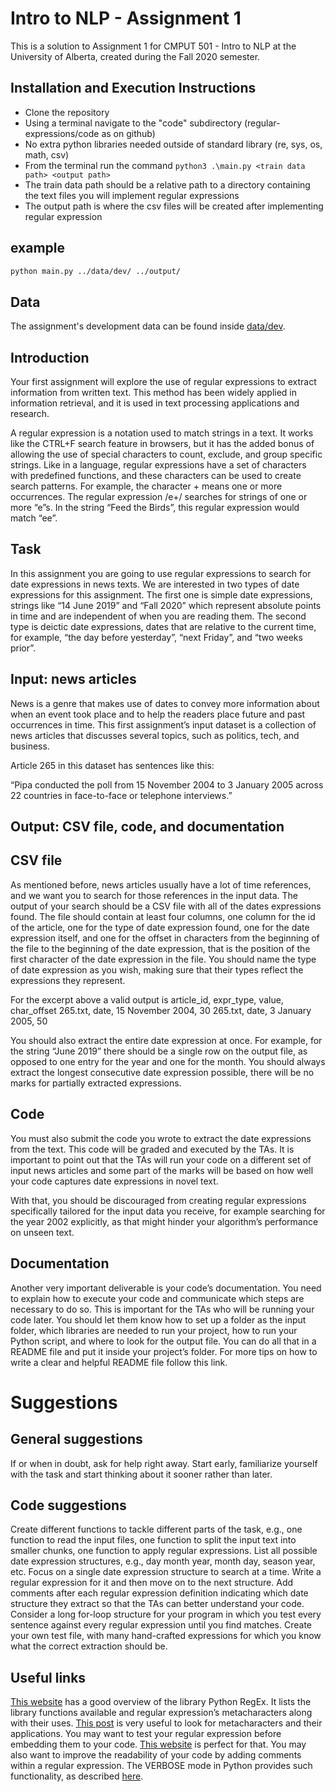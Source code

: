 # Intro to NLP - Assignment 1


This is a solution to Assignment 1 for CMPUT 501 - Intro to NLP at the University of Alberta, created during the Fall 2020 semester.


## Installation and Execution Instructions
- Clone the repository
- Using a terminal navigate to the "code" subdirectory (regular-expressions/code as on github)
- No extra python libraries needed outside of standard library (re, sys, os, math, csv)
- From the terminal run the command ```python3 .\main.py <train data path> <output path>```
- The train data path should be a relative path to a directory containing the text files you will implement regular expressions
- The output path is where the csv files will be created after implementing regular expression

## example
```bash
python main.py ../data/dev/ ../output/ 

```

## Data

The assignment's development data can be found inside [data/dev](data/dev).



## Introduction
Your first assignment will explore the use of regular expressions to extract information from written text. This method has been widely applied in information retrieval, and it is used in text processing applications and research.

A regular expression is a notation used to match strings in a text. It works like the CTRL+F search feature in browsers, but it has the added bonus of allowing the use of special characters to count, exclude, and group specific strings. Like in a language, regular expressions have a set of characters with predefined functions, and these characters can be used to create search patterns. For example, the character + means one or more occurrences. The regular expression /e+/ searches for strings of one or more “e”s. In the string “Feed the Birds”, this regular expression would match “ee”.
## Task
In this assignment you are going to use regular expressions to search for date expressions in news texts. We are interested in two types of date expressions for this assignment. The first one is simple date expressions, strings like “14 June 2019” and “Fall 2020” which represent absolute points in time and are independent of when you are reading them. The second type is deictic date expressions, dates that are relative to the current time, for example, “the day before yesterday”, “next Friday”, and “two weeks prior”.
## Input: news articles
News is a genre that makes use of dates to convey more information about when an event took place and to help the readers place future and past occurrences in time. This first assignment’s input dataset is a collection of news articles that discusses several topics, such as politics, tech, and business. 

Article 265 in this dataset has sentences like this:

“Pipa conducted the poll from 15 November 2004 to 3 January 2005 across 22 countries in face-to-face or telephone interviews.”
## Output: CSV file, code, and documentation
## CSV file
As mentioned before, news articles usually have a lot of time references, and we want you to search for those references in the input data. The output of your search should be a CSV file with all of the dates expressions found. The file should contain at least four columns, one column for the id of the article, one for the type of date expression found, one for the date expression itself, and one for the offset in characters from the beginning of the file to the beginning of the date expression, that is the position of the first character of the date expression in the file. You should name the type of date expression as you wish, making sure that their types reflect the expressions they represent.

For the excerpt above a valid output is 
article_id, expr_type, value, char_offset
265.txt, date, 15 November 2004, 30
265.txt, date, 3 January 2005, 50

You should also extract the entire date expression at once. For example, for the string “June 2019” there should be a single row on the output file, as opposed to one entry for the year and one for the month. You should always extract the longest consecutive date expression possible, there will be no marks for partially extracted expressions.
## Code
You must also submit the code you wrote to extract the date expressions from the text. This code will be graded and executed by the TAs. It is important to point out that the TAs will run your code on a different set of input news articles and some part of the marks will be based on how well your code captures date expressions in novel text. 

With that, you should be discouraged from creating regular expressions specifically tailored for the input data you receive, for example searching for the year 2002 explicitly, as that might hinder your algorithm’s performance on unseen text.
## Documentation
Another very important deliverable is your code’s documentation. You need to explain how to execute your code and communicate which steps are necessary to do so. This is important for the TAs who will be running your code later. You should let them know how to set up a folder as the input folder, which libraries are needed to run your project, how to run your Python script, and where to look for the output file. You can do all that in a README file and put it inside your project’s folder. For more tips on how to write a clear and helpful README file follow this link.
# Suggestions
## General suggestions
If or when in doubt, ask for help right away.
Start early, familiarize yourself with the task and start thinking about it sooner rather than later.
## Code suggestions
Create different functions to tackle different parts of the task, e.g., one function to read the input files, one function to split the input text into smaller chunks, one function to apply regular expressions.
List all possible date expression structures, e.g., day month year, month day, season year, etc.
Focus on a single date expression structure to search at a time. Write a regular expression for it and then move on to the next structure.
Add comments after each regular expression definition indicating which date structure they extract so that the TAs can better understand your code.
Consider a long for-loop structure for your program in which you test every sentence against every regular expression until you find matches.
Create your own test file, with many hand-crafted expressions for which you know what the correct extraction should be. 
## Useful links
[This website](https://www.w3schools.com/python/python_regex.asp) has a good overview of the library Python RegEx. It lists the library functions available and regular expression’s metacharacters along with their uses.
[This post](https://medium.com/factory-mind/regex-tutorial-a-simple-cheatsheet-by-examples-649dc1c3f285) is very useful to look for metacharacters and their applications.
You may want to test your regular expression before embedding them to your code. [This website](https://regex101.com/) is perfect for that. 
You may also want to improve the readability of your code by adding comments within a regular expression. The VERBOSE mode in Python provides such functionality, as described [here](https://docs.python.org/3.5/library/re.html#re.X). 